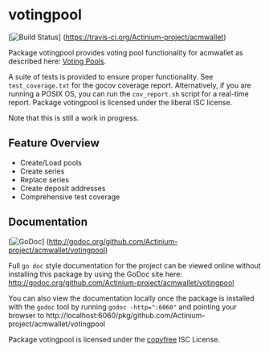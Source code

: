 votingpool
========

[![Build Status](https://travis-ci.org/Actinium-project/acmwallet.png?branch=master)]
(https://travis-ci.org/Actinium-project/acmwallet)

Package votingpool provides voting pool functionality for acmwallet as
described here:
[Voting Pools](http://opentransactions.org/wiki/index.php?title=Category:Voting_Pools).

A suite of tests is provided to ensure proper functionality.  See
`test_coverage.txt` for the gocov coverage report.  Alternatively, if you are
running a POSIX OS, you can run the `cov_report.sh` script for a real-time
report.  Package votingpool is licensed under the liberal ISC license.

Note that this is still a work in progress.

## Feature Overview

- Create/Load pools
- Create series
- Replace series
- Create deposit addresses
- Comprehensive test coverage

## Documentation

[![GoDoc](https://godoc.org/github.com/Actinium-project/acmwallet/votingpool?status.png)]
(http://godoc.org/github.com/Actinium-project/acmwallet/votingpool)

Full `go doc` style documentation for the project can be viewed online without
installing this package by using the GoDoc site here:
http://godoc.org/github.com/Actinium-project/acmwallet/votingpool

You can also view the documentation locally once the package is installed with
the `godoc` tool by running `godoc -http=":6060"` and pointing your browser to
http://localhost:6060/pkg/github.com/Actinium-project/acmwallet/votingpool

Package votingpool is licensed under the [copyfree](http://copyfree.org) ISC
License.
